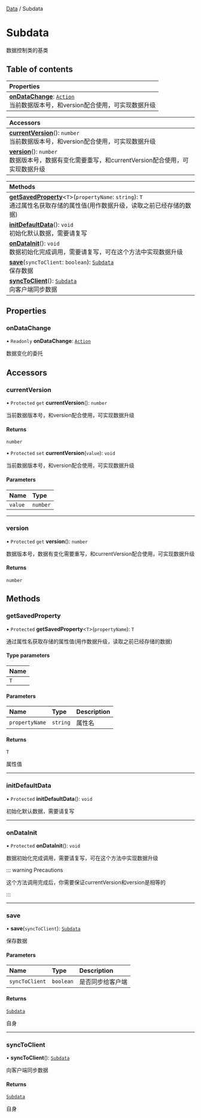 [Data](../groups/Data.Data.md) / Subdata

# Subdata <Badge type="tip" text="Class" /> <Score text="Subdata" />

数据控制类的基类

## Table of contents

| Properties |
| :-----|
| **[onDataChange](Extension.Subdata.md#ondatachange)**: [`Action`](Type.Action.md) <br> 当前数据版本号，和version配合使用，可实现数据升级|

| Accessors |
| :-----|
| **[currentVersion](Extension.Subdata.md#currentversion)**(): `number` <br> 当前数据版本号，和version配合使用，可实现数据升级|
| **[version](Extension.Subdata.md#version)**(): `number` <br> 数据版本号，数据有变化需要重写，和currentVersion配合使用，可实现数据升级|

| Methods |
| :-----|
| **[getSavedProperty](Extension.Subdata.md#getsavedproperty)**<`T`\>(`propertyName`: `string`): `T` <br> 通过属性名获取存储的属性值(用作数据升级，读取之前已经存储的数据)|
| **[initDefaultData](Extension.Subdata.md#initdefaultdata)**(): `void` <br> 初始化默认数据，需要请复写|
| **[onDataInit](Extension.Subdata.md#ondatainit)**(): `void` <br> 数据初始化完成调用，需要请复写，可在这个方法中实现数据升级|
| **[save](Extension.Subdata.md#save)**(`syncToClient`: `boolean`): [`Subdata`](Extension.Subdata.md) <br> 保存数据|
| **[syncToClient](Extension.Subdata.md#synctoclient)**(): [`Subdata`](Extension.Subdata.md) <br> 向客户端同步数据|

## Properties

### onDataChange <Score text="onDataChange" /> 

• `Readonly` **onDataChange**: [`Action`](Type.Action.md)

数据变化的委托

## Accessors

### currentVersion <Score text="currentVersion" /> 

• `Protected` `get` **currentVersion**(): `number`

当前数据版本号，和version配合使用，可实现数据升级

#### Returns

`number`

• `Protected` `set` **currentVersion**(`value`): `void`

当前数据版本号，和version配合使用，可实现数据升级

#### Parameters

| Name | Type |
| :------ | :------ |
| `value` | `number` |


___

### version <Score text="version" /> 

• `Protected` `get` **version**(): `number`

数据版本号，数据有变化需要重写，和currentVersion配合使用，可实现数据升级

#### Returns

`number`

## Methods

### getSavedProperty <Score text="getSavedProperty" /> 

• `Protected` **getSavedProperty**<`T`\>(`propertyName`): `T` 

通过属性名获取存储的属性值(用作数据升级，读取之前已经存储的数据)


#### Type parameters

| Name |
| :------ |
| `T` |

#### Parameters

| Name | Type | Description |
| :------ | :------ | :------ |
| `propertyName` | `string` |  属性名 |

#### Returns

`T`

属性值

___

### initDefaultData <Score text="initDefaultData" /> 

• `Protected` **initDefaultData**(): `void` 

初始化默认数据，需要请复写



___

### onDataInit <Score text="onDataInit" /> 

• `Protected` **onDataInit**(): `void` 

数据初始化完成调用，需要请复写，可在这个方法中实现数据升级

::: warning Precautions

这个方法调用完成后，你需要保证currentVersion和version是相等的

:::



___

### save <Score text="save" /> 

• **save**(`syncToClient`): [`Subdata`](Extension.Subdata.md) <Badge type="tip" text="server" />

保存数据


#### Parameters

| Name | Type | Description |
| :------ | :------ | :------ |
| `syncToClient` | `boolean` |  是否同步给客户端 |

#### Returns

[`Subdata`](Extension.Subdata.md)

自身

___

### syncToClient <Score text="syncToClient" /> 

• **syncToClient**(): [`Subdata`](Extension.Subdata.md) <Badge type="tip" text="server" />

向客户端同步数据


#### Returns

[`Subdata`](Extension.Subdata.md)

自身
